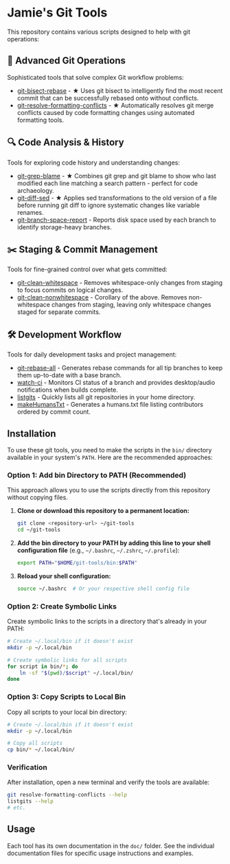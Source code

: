 # Jamie's Git Tools

This repository contains various scripts designed to help with git operations:

## 🚀 Advanced Git Operations

Sophisticated tools that solve complex Git workflow problems:

- [git-bisect-rebase](doc/git-bisect-rebase.md) - **★** Uses git bisect to intelligently find the most
  recent commit that can be successfully rebased onto without conflicts.
- [git-resolve-formatting-conflicts](doc/git-resolve-formatting-conflicts.md) - **★** Automatically
  resolves git merge conflicts caused by code formatting changes using automated formatting tools.

## 🔍 Code Analysis & History

Tools for exploring code history and understanding changes:

- [git-grep-blame](doc/git-grep-blame.md) - **★** Combines git grep and git blame to show who last
  modified each line matching a search pattern - perfect for code archaeology.
- [git-diff-sed](doc/git-diff-sed.md) - **★** Applies sed transformations to the old version of a
  file before running git diff to ignore systematic changes like variable renames.
- [git-branch-space-report](doc/git-branch-space-report.md) - Reports disk space used by each
  branch to identify storage-heavy branches.

## ✂️ Staging & Commit Management

Tools for fine-grained control over what gets committed:

- [git-clean-whitespace](doc/git-clean-whitespace.md) - Removes whitespace-only changes from staging
  to focus commits on logical changes.
- [git-clean-nonwhitespace](doc/git-clean-nonwhitespace.md) - Corollary of the above. Removes
  non-whitespace changes from staging, leaving only whitespace changes staged for separate commits.

## 🛠️ Development Workflow

Tools for daily development tasks and project management:

- [git-rebase-all](doc/git-rebase-all.md) - Generates rebase commands for all tip branches to keep
  them up-to-date with a base branch.
- [watch-ci](doc/watch-ci.md) - Monitors CI status of a branch and provides desktop/audio
  notifications when builds complete.
- [listgits](doc/listgits.md) - Quickly lists all git repositories in your home directory.
- [makeHumansTxt](doc/makeHumansTxt.md) - Generates a humans.txt file listing contributors
  ordered by commit count.

## Installation

To use these git tools, you need to make the scripts in the `bin/` directory available in your
system's `PATH`. Here are the recommended approaches:

### Option 1: Add bin Directory to PATH (Recommended)

This approach allows you to use the scripts directly from this repository without copying files.

1. **Clone or download this repository to a permanent location:**

   ```bash
   git clone <repository-url> ~/git-tools
   cd ~/git-tools
   ```

2. **Add the bin directory to your PATH by adding this line to your shell configuration file** (e.g., `~/.bashrc`, `~/.zshrc`, `~/.profile`):

   ```bash
   export PATH="$HOME/git-tools/bin:$PATH"
   ```

3. **Reload your shell configuration:**

   ```bash
   source ~/.bashrc  # Or your respective shell config file
   ```

### Option 2: Create Symbolic Links

Create symbolic links to the scripts in a directory that's already in your PATH:

```bash
# Create ~/.local/bin if it doesn't exist
mkdir -p ~/.local/bin

# Create symbolic links for all scripts
for script in bin/*; do
    ln -sf "$(pwd)/$script" ~/.local/bin/
done
```

### Option 3: Copy Scripts to Local Bin

Copy all scripts to your local bin directory:

```bash
# Create ~/.local/bin if it doesn't exist
mkdir -p ~/.local/bin

# Copy all scripts
cp bin/* ~/.local/bin/
```

### Verification

After installation, open a new terminal and verify the tools are available:

```bash
git resolve-formatting-conflicts --help
listgits --help
# etc.
```

## Usage

Each tool has its own documentation in the `doc/` folder. See the individual documentation files for
specific usage instructions and examples.
